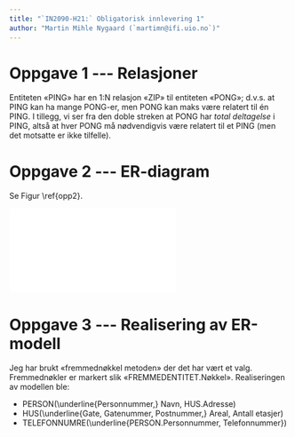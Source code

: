 ```yaml
---
title: "`IN2090-H21:` Obligatorisk innlevering 1"
author: "Martin Mihle Nygaard (`martimn@ifi.uio.no`)"
---
```


# Oppgave 1 --- Relasjoner

Entiteten «PING» har en 1:N relasjon «ZIP» til entiteten «PONG»; d.v.s. at PING
kan ha mange PONG-er, men PONG kan maks være relatert til én PING. I tillegg,
vi ser fra den doble streken at PONG har _total deltagelse_ i PING, altså at
hver PONG må nødvendigvis være relatert til et PING (men det motsatte er ikke
tilfelle).

# Oppgave 2 --- ER-diagram

Se Figur \ref{opp2}.

![ER-diagram over _bøker_, _kapitler_, _forfattere_ og _forlag_.\label{opp2}](oppgave2.pdf)

# Oppgave 3 --- Realisering av ER-modell

<!--
Algoritmen, steg for steg:

1) Sterke entiteter med simple attributter:
   a) PERSON
      * \underline{Personnummer}
      * Navn
   b) HUS
      * ~~Adresse~~
         * \underline{Gate}
         * \underline{Gatenummer}
         * \underline{Postnummer}
      * Areal
      * Antall etasjer
2) N/A (Ingen svake entiteter.)
3) N/A (Ingen 1:1 relasjoner.)
4) Kartlegge binære 1:N relasjoner:
   a) PERSON
      * \underline{Personnummer}
      * Navn
      * HUS.Adresse
   b) HUS
      * ~~Adresse~~
         * \underline{Gate}
         * \underline{Gatenummer}
         * \underline{Postnummer}
      * Areal
      * Antall etasjer
5) N/A (Ingen M:N relasjoner.)
6) Kartlegge flervariable attributter:
   c) TELEFONNUMRE
      * \underline{PERSON.Personnummer}
      * \underline{Telefonnummer}
7) N/A (Ingen _N_-ære relasjonstyper.)
-->

Jeg har brukt «fremmednøkkel metoden» der det har vært et valg. Fremmednøkler
er markert slik «FREMMEDENTITET.Nøkkel». Realiseringen av modellen ble:

*  PERSON(\underline{Personnummer,} Navn, HUS.Adresse)
*  HUS(\underline{Gate, Gatenummer, Postnummer,} Areal, Antall etasjer)
*  TELEFONNUMRE(\underline{PERSON.Personnummer, Telefonnummer})
